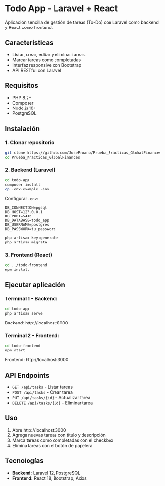 # Todo App - Laravel + React

Aplicación sencilla de gestión de tareas (To-Do) con Laravel como backend y React como frontend.

## Características

- Listar, crear, editar y eliminar tareas
- Marcar tareas como completadas
- Interfaz responsive con Bootstrap
- API RESTful con Laravel

## Requisitos

- PHP 8.2+
- Composer
- Node.js 18+
- PostgreSQL

## Instalación

### 1. Clonar repositorio
```bash
git clone https://github.com/JoseProano/Prueba_Practicas_GlobalFinances.git
cd Prueba_Practicas_GlobalFinances
```

### 2. Backend (Laravel)
```bash
cd todo-app
composer install
cp .env.example .env
```

Configurar `.env`:
```env
DB_CONNECTION=pgsql
DB_HOST=127.0.0.1
DB_PORT=5432
DB_DATABASE=todo_app
DB_USERNAME=postgres
DB_PASSWORD=tu_password
```

```bash
php artisan key:generate
php artisan migrate
```

### 3. Frontend (React)
```bash
cd ../todo-frontend
npm install
```

## Ejecutar aplicación

### Terminal 1 - Backend:
```bash
cd todo-app
php artisan serve
```
Backend: http://localhost:8000

### Terminal 2 - Frontend:
```bash
cd todo-frontend
npm start
```
Frontend: http://localhost:3000

## API Endpoints

- `GET /api/tasks` - Listar tareas
- `POST /api/tasks` - Crear tarea
- `PUT /api/tasks/{id}` - Actualizar tarea
- `DELETE /api/tasks/{id}` - Eliminar tarea

## Uso

1. Abre http://localhost:3000
2. Agrega nuevas tareas con título y descripción
3. Marca tareas como completadas con el checkbox
4. Elimina tareas con el botón de papelera

## Tecnologías

- **Backend:** Laravel 12, PostgreSQL
- **Frontend:** React 18, Bootstrap, Axios

